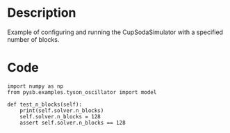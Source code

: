 # Description
Example of configuring and running the CupSodaSimulator with a specified number of blocks.

# Code
```
import numpy as np
from pysb.examples.tyson_oscillator import model

def test_n_blocks(self):
    print(self.solver.n_blocks)
    self.solver.n_blocks = 128
    assert self.solver.n_blocks == 128

```
